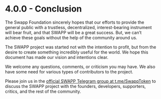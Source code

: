 # 4.0.0 - Conclusion

The Swapp Foundation sincerely hopes that our efforts to provide the general public with a trustless, decentralized, interest-bearing instrument will bear fruit, and that SWAPP will be a great success. But, we can’t achieve these goals without the help of the community around us.

The SWAPP project was started not with the intention to profit, but from the desire to create something incredibly useful for the world. We hope this document has made our vision and intentions clear.

We welcome any questions, comments, or criticism you may have. We also have some need for various types of contributors to the project.

Please join us in the [official SWAPP Telegram group at t.me/SwappToken](https://t.me/swapptoken) to discuss the SWAPP project with the founders, developers, supporters, critics, and the rest of the community.

